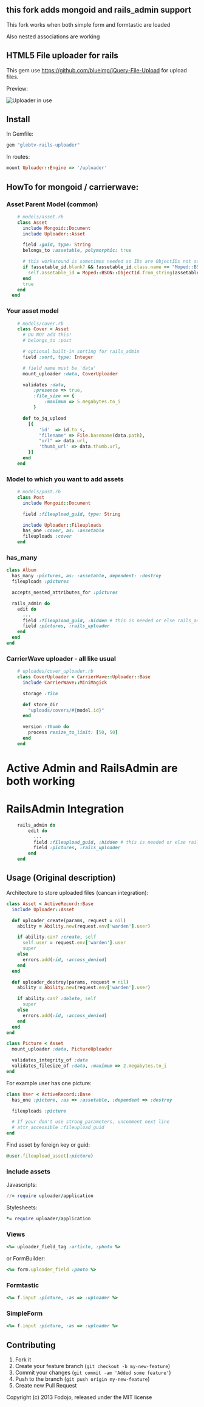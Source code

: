 ## this fork adds mongoid and rails_admin support

This fork works when both simple form and formtastic are loaded

Also nested associations are working

## HTML5 File uploader for rails

This gem use https://github.com/blueimp/jQuery-File-Upload for upload files.

Preview:

![Uploader in use](http://img39.imageshack.us/img39/2206/railsuploader.png)


## Install

In Gemfile:
``` ruby
gem "glebtv-rails-uploader"
```

In routes:

``` ruby
mount Uploader::Engine => '/uploader'
```

## HowTo for mongoid / carrierwave:

### Asset Parent Model (common)
``` ruby
    # models/asset.rb
    class Asset
      include Mongoid::Document
      include Uploader::Asset

      field :guid, type: String
      belongs_to :assetable, polymorphic: true

      # this workaround is sometimes needed so IDs are ObjectIDs not strings  before_save do
      if !assetable_id.blank? && !assetable_id.class.name == "Moped::BSON::ObjectId" && Moped::BSON::ObjectId.legal?(assetable_id)
        self.assetable_id = Moped::BSON::ObjectId.from_string(assetable_id)
      end
      true
    end
  end
  ```

### Your asset model
``` ruby
    # models/cover.rb
    class Cover < Asset
      # DO NOT add this!
      # belongs_to :post

      # optional built-in sorting for rails_admin
      field :sort, type: Integer

      # field name must be 'data'
      mount_uploader :data, CoverUploader

      validates :data,
          :presence => true,
          :file_size => {
              :maximum => 5.megabytes.to_i
          }

      def to_jq_upload
        [{
            'id'  => id.to_s,
            "filename" => File.basename(data.path),
            "url" => data.url,
            'thumb_url' => data.thumb.url,
        }]
      end
    end
```

### Model to which you want to add assets
```ruby
    # models/post.rb
    class Post
      include Mongoid::Document

      field :fileupload_guid, type: String

      include Uploader::Fileuploads
      has_one :cover, as: :assetable
      fileuploads :cover
    end
```

### has_many

```ruby
class Album
  has_many :pictures, as: :assetable, dependent: :destroy
  fileuploads :pictures

  accepts_nested_attributes_for :pictures

  rails_admin do
    edit do
      ...
      field :fileupload_guid, :hidden # this is needed or else rails_admin sanitizes it away
      field :pictures, :rails_uploader
    end
  end
end

```

### CarrierWave uploader - all like usual
```ruby
    # uploades/cover_uploader.rb
    class CoverUploader < CarrierWave::Uploader::Base
      include CarrierWave::MiniMagick

      storage :file

      def store_dir
        "uploads/covers/#{model.id}"
      end

      version :thumb do
        process resize_to_limit: [50, 50]
      end
    end
```

# Active Admin and RailsAdmin are both working

# RailsAdmin Integration
``` ruby
    rails_admin do
        edit do
          ...
          field :fileupload_guid, :hidden # this is needed or else rails_admin sanitizes it away
          field :pictures, :rails_uploader
        end
    end
```

## Usage (Original description)

Architecture to store uploaded files (cancan integration):

``` ruby
class Asset < ActiveRecord::Base
  include Uploader::Asset

  def uploader_create(params, request = nil)
    ability = Ability.new(request.env['warden'].user)

    if ability.can? :create, self
      self.user = request.env['warden'].user
      super
    else
      errors.add(:id, :access_denied)
    end
  end

  def uploader_destroy(params, request = nil)
    ability = Ability.new(request.env['warden'].user)

    if ability.can? :delete, self
      super
    else
      errors.add(:id, :access_denied)
    end
  end
end

class Picture < Asset
  mount_uploader :data, PictureUploader

  validates_integrity_of :data
  validates_filesize_of :data, :maximum => 2.megabytes.to_i
end
```

For example user has one picture:

``` ruby
class User < ActiveRecord::Base
  has_one :picture, :as => :assetable, :dependent => :destroy

  fileuploads :picture

  # If your don't use strong_parameters, uncomment next line
  # attr_accessible :fileupload_guid
end
```

Find asset by foreign key or guid:

``` ruby
@user.fileupload_asset(:picture)
```

### Include assets

Javascripts:

``` ruby
//= require uploader/application
```

Stylesheets:

``` ruby
*= require uploader/application
```

### Views

``` ruby
<%= uploader_field_tag :article, :photo %>
```

or FormBuilder:

``` ruby
<%= form.uploader_field :photo %>
```

### Formtastic

``` ruby
<%= f.input :picture, :as => :uploader %>
```

### SimpleForm

``` ruby
<%= f.input :picture, :as => :uploader %>
```

## Contributing

1. Fork it
2. Create your feature branch (`git checkout -b my-new-feature`)
3. Commit your changes (`git commit -am 'Added some feature'`)
4. Push to the branch (`git push origin my-new-feature`)
5. Create new Pull Request

Copyright (c) 2013 Fodojo, released under the MIT license
